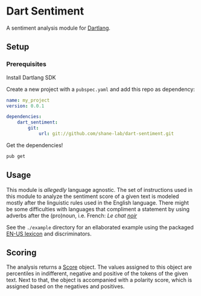# Dart Sentiment

A sentiment analysis module for [Dartlang](https://www.dartlang.org/).

## Setup

### Prerequisites

Install Dartlang SDK

Create a new project with a `pubspec.yaml` and add this repo as dependency:
```yml
name: my_project
version: 0.0.1

dependencies:
    dart_sentiment:
        git:
            url: git://github.com/shane-lab/dart-sentiment.git
```

Get the dependencies!

```sh
pub get
```

## Usage

This module is *allegedly* language agnostic. The set of instructions used in this module to analyze the sentiment score of a given text is modeled mostly after the linguistic rules used in the English language. There might be some difficulties with languages that compliment a statement by using adverbs after the (pro)noun, i.e. French: *Le chat <u>noir</u>*

See the `./example` directory for an ellaborated example using the packaged [EN-US lexicon](./lexicons/afinn/afinn-165-en.txt) and discriminators. 

## Scoring

The analysis returns a [Score](./lib/src/models/score.dart) object. The values assigned to this object are percentiles in indifferent, negative and positive of the tokens of the given text. Next to that, the object is accompanied with a polarity score, which is assigned based on the negatives and positives. 